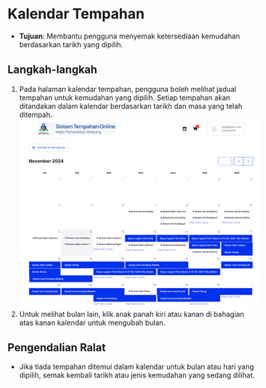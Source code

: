 # Kalendar Tempahan

- **Tujuan**: Membantu pengguna menyemak ketersediaan kemudahan berdasarkan tarikh yang dipilih.

## Langkah-langkah

1.  Pada halaman kalendar tempahan, pengguna boleh melihat jadual tempahan untuk kemudahan yang dipilih. Setiap tempahan akan ditandakan dalam kalendar berdasarkan tarikh dan masa yang telah ditempah.
    ![Rujuk Gambar 7](../../images/kalendar.png)
2.  Untuk melihat bulan lain, klik anak panah kiri atau kanan di bahagian atas kanan kalendar untuk mengubah bulan.

## Pengendalian Ralat

- Jika tiada tempahan ditemui dalam kalendar untuk bulan atau hari yang dipilih, semak kembali tarikh atau jenis kemudahan yang sedang dilihat.
